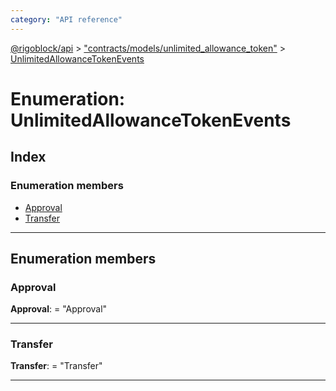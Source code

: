 ```yaml
---
category: "API reference"
---
```



[@rigoblock/api](../quick_start.md) > ["contracts/models/unlimited_allowance_token"](../modules/_contracts_models_unlimited_allowance_token_.md) > [UnlimitedAllowanceTokenEvents](../enums/_contracts_models_unlimited_allowance_token_.unlimitedallowancetokenevents.md)

# Enumeration: UnlimitedAllowanceTokenEvents

## Index

### Enumeration members

* [Approval](_contracts_models_unlimited_allowance_token_.unlimitedallowancetokenevents.md#approval)
* [Transfer](_contracts_models_unlimited_allowance_token_.unlimitedallowancetokenevents.md#transfer)

---

## Enumeration members

<a id="approval"></a>

###  Approval

**Approval**:  = "Approval"

___
<a id="transfer"></a>

###  Transfer

**Transfer**:  = "Transfer"

___

